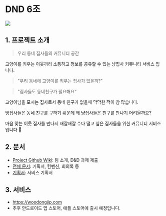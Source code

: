# DND 6조
![](https://images.velog.io/images/ppby/post/3a28758b-9cc3-4365-9e34-bbe5dc57b9f5/%E1%84%80%E1%85%A9%E1%84%8B%E1%85%A3%E1%86%BC%E1%84%8B%E1%85%B52.png)

## 1. 프로젝트 소개

> 우리 동네 집사들의 커뮤니티 공간

고양이를 키우는 이웃끼리 소통하고 정보를 공유할 수 있는 냥집사 커뮤니티 서비스 입니다.

>"우리 동네에 고양이를 키우는 집사가 있을까?"

>"집사들도 동네친구가 필요해요"

고양이님을 모시는 집사로서 동네 친구가 없을때 막막한 적이 참 많습니다.

멍집사들은 동네 친구를 구하기 쉬운데 왜 냥집사들은 친구를 만나기 어려울까요?

마음 맞는 이웃 집사를 만나서 재잘재잘 수다 떨고 싶은 집사들을 위한 커뮤니티 서비스 입니다 🙂

## 2. 문서

- [Project Github Wiki](https://github.com/dnd-mentee-3rd/dnd-mentee-3rd-6-repo/wiki): 팀 소개, D&D 과제 제출
- [전체 문서](https://www.notion.so/3d5aad638b2b475e9b248e113865659f?v=5c4b7c8283014cddbf68337a141e5fc5): 기획서, 컨벤션, 회의록 등
- [기획서](https://www.notion.so/598df359226f4a4a851ad1614875eb98): 서비스 기획서

## 3. 서비스
- https://woodongjip.com
- 추후 안드로이드 앱 스토어, 애플 스토어에 출시 예정입니다.